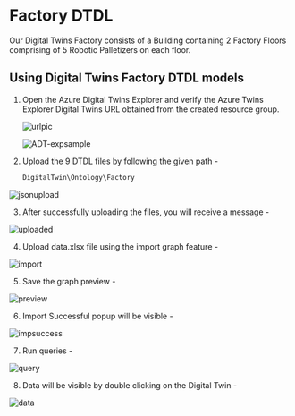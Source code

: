 # Factory DTDL

Our Digital Twins Factory consists of a Building containing 2 Factory Floors comprising of 5 Robotic Palletizers on each floor.

## Using Digital Twins Factory DTDL models

1. Open the Azure Digital Twins Explorer and verify the Azure Twins Explorer Digital Twins URL obtained from the created resource group.

   ![urlpic](https://github.com/hemantjuyal/DigitalTwin/assets/94553271/3220dce6-1c6a-4d3d-9317-ed3453814201)
   
   ![ADT-expsample](https://github.com/hemantjuyal/DigitalTwin/assets/94553271/79d8736a-80c2-40d8-8c65-7ab001e2a480)

   
2. Upload the 9 DTDL files by following the given path -
   
   ``` powershell
   DigitalTwin\Ontology\Factory

  ![jsonupload](https://github.com/hemantjuyal/DigitalTwin/assets/94553271/4ef83498-f074-48eb-879c-45c742906453)

3. After successfully uploading the files, you will receive a message - 
  
  ![uploaded](https://github.com/hemantjuyal/DigitalTwin/assets/94553271/008eaaba-abd1-47ff-a65f-e7404dc7c80a)

4. Upload data.xlsx file using the import graph feature -
  
  ![import](https://github.com/hemantjuyal/DigitalTwin/assets/94553271/bfba049f-75a4-43d6-9110-7a754f03bfca)
  
5. Save the graph preview -
  
  ![preview](https://github.com/hemantjuyal/DigitalTwin/assets/94553271/2f08ccb2-9e39-46e2-abe9-a60848f9b0dd)

6. Import Successful popup will be visible - 

  ![impsuccess](https://github.com/hemantjuyal/DigitalTwin/assets/94553271/37af2abf-9c48-44cb-85ac-bb6785686ba6)

7. Run queries - 

  ![query](https://github.com/hemantjuyal/DigitalTwin/assets/94553271/f9fcddc6-bc34-4050-8e0f-66edada08106)

8. Data will be visible by double clicking on the Digital Twin - 

  ![data](https://github.com/hemantjuyal/DigitalTwin/assets/94553271/e8d09d17-f0cf-463a-ba64-712d82279b1d)




